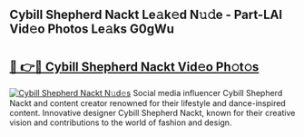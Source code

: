 ## Cybill Shepherd Nackt Le𝚊k𝚎d N𝚞𝚍e - Part-LAl Vid𝚎o Photos Le𝚊ks G0gWu

# <h2><a href="http://fb7iiqu.evod.top/?m=Cybill+Shepherd+Nackt">🔗 👉🔴 Cybill Shepherd Nackt Vid𝚎o Ph𝚘t𝚘s</a></h2>

[![Cybill Shepherd Nackt N𝚞d𝚎s](https://i.imgur.com/8V9OHl7.gif)](http://fb7iiqu.evod.top/?m=Cybill+Shepherd+Nackt)
Social media influencer Cybill Shepherd Nackt and content creator renowned for their lifestyle and dance-inspired content. Innovative designer Cybill Shepherd Nackt, known for their creative vision and contributions to the world of fashion and design. 
